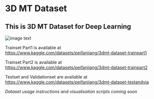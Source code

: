 # 3D MT Dataset
## This is 3D MT Dataset for Deep Learning

![image text](https://github.com/jiangpeifan/3D_MT_Dataset/blob/main/DATASET.jpg "DATASET")

Trainset Part1 is available at https://www.kaggle.com/datasets/peifanjiang/3dmt-dataset-trainpart1

Trainset Part2 is available at https://www.kaggle.com/datasets/peifanjiang/3dmt-dataset-trainpart2

Testset and Validationset are available at https://www.kaggle.com/datasets/peifanjiang/3dmt-dataset-testandvia

*Dataset usage instructions and visualisation scripts coming soon*
